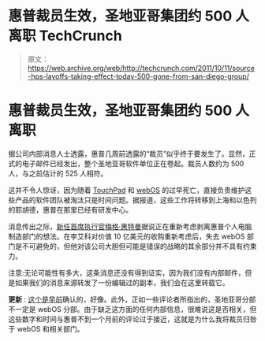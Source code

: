 # 惠普裁员生效，圣地亚哥集团约 500 人离职 TechCrunch

> 原文：<https://web.archive.org/web/http://techcrunch.com/2011/10/11/source-hps-layoffs-taking-effect-today-500-gone-from-san-diego-group/>

# 惠普裁员生效，圣地亚哥集团约 500 人离职

据公司内部消息人士透露，惠普几周前透露的“裁员”似乎终于要发生了。显然，正式的电子邮件已经发出，整个圣地亚哥软件单位正在卷起。裁员人数约为 500 人，与之前估计的 525 人相符。

这并不令人惊讶，因为随着 [TouchPad](https://web.archive.org/web/20230204223128/https://techcrunch.com/tag/touchpad/) 和 [webOS](https://web.archive.org/web/20230204223128/https://techcrunch.com/tag/webos/) 的过早死亡，直接负责维护这些产品的软件团队被淘汰只是时间问题。据报道，这些工作将转移到上海和以色列的耶胡德，惠普在那里已经有研发中心。

消息传出之际，[新任首席执行官梅格·惠特曼](https://web.archive.org/web/20230204223128/https://techcrunch.com/2011/09/22/its-official-at-hp-apotheker-is-out-meg-whitmen-named-president-and-ceo/)据说正在重新考虑剥离惠普个人电脑制造部门的想法。在李艾科对价值 10 亿美元的收购重新考虑后，失去 webOS 部门是不可避免的，但他对该公司大胆但可能是错误的战略的其余部分并不具有约束力。

注意:无论可能性有多大，这条消息还没有得到证实，因为我们没有内部邮件，但是如果我们的消息来源转发了一份编辑过的副本，我们会在这里转载它。

**更新** : [这个是早前](https://web.archive.org/web/20230204223128/https://twitter.com/#!/alexc099/status/123484141990850561)确认的，好像。此外，正如一些评论者所指出的，圣地亚哥分部不一定是 webOS 分部。由于缺乏这方面的任何内部信息，很难说这是否相关，但这些数字和时间与惠普不到一个月前的评论过于接近，这就是为什么我将裁员归咎于 webOS 和相关部门。